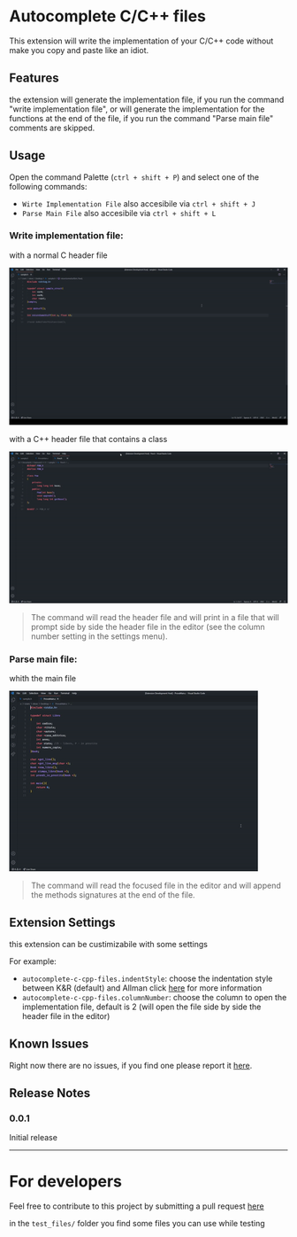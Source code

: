 # Autocomplete C/C++ files

This extension will write the implementation of your C/C++ code without make you copy and paste like an idiot.

## Features

the extension will generate the implementation file, if you run the command "write implementation file", or will generate the implementation for the functions at the end of the file, if you run the command "Parse main file" comments are skipped.

## Usage
Open the command Palette (`ctrl + shift + P`) and select one of the following commands:

* `Wirte Implementation File` also accesibile via `ctrl + shift + J`
* `Parse Main File` also accesibile via `ctrl + shift + L`

### Write implementation file:

with a normal C header file

![with C header file](https://github.com/SteveSevetS/autocomplete-c-cpp-files/blob/master/images/Write_impl_C_file.gif?raw=true)

with a C++ header file that contains a class

![with C++ class header file](https://github.com/SteveSevetS/autocomplete-c-cpp-files/blob/master/images/Write_impl_CPP_file.gif?raw=true)

> The command will read the header file and will print in a file that will prompt side by side the header file in the editor (see the column number setting in the settings menu).

### Parse main file:

whith the main file

![with the main file](https://github.com/SteveSevetS/autocomplete-c-cpp-files/blob/master/images/parse_main_file.gif?raw=true)
> The command will read the focused file in the editor and will append the methods signatures at the end of the file.

## Extension Settings

this extension can be custimizabile with some settings

For example:

* `autocomplete-c-cpp-files.indentStyle`: choose the indentation style between K&R (default) and Allman click [here](https://en.wikipedia.org/wiki/Indentation_style#Brace_placement_in_compound_statements) for more information
* `autocomplete-c-cpp-files.columnNumber`: choose the column to open the implementation file, default is 2 (will open the file side by side the header file in the editor) 

## Known Issues

Right now there are no issues, if you find one please report it [here](https://github.com/SteveSevetS/autocomplete-c-cpp-files/issues).

## Release Notes

### 0.0.1

Initial release

-----------------------------------------------------------------------------------------------------------

# For developers

Feel free to contribute to this project by submitting a pull request [here](https://github.com/SteveSevetS/autocomplete-c-cpp-files/pulls)

in the `test_files/` folder you find some files you can use while testing